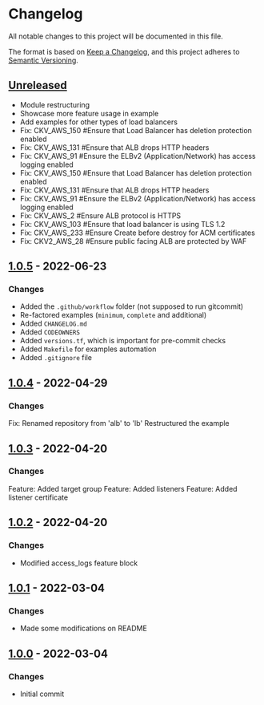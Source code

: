 # Changelog
All notable changes to this project will be documented in this file.

The format is based on [Keep a Changelog](https://keepachangelog.com/en/1.0.0/),
and this project adheres to [Semantic Versioning](https://semver.org/spec/v2.0.0.html).

## [Unreleased]
- Module restructuring
- Showcase more feature usage in example
- Add examples for other types of load balancers
- Fix: CKV_AWS_150  #Ensure that Load Balancer has deletion protection enabled
- Fix: CKV_AWS_131  #Ensure that ALB drops HTTP headers
- Fix: CKV_AWS_91  #Ensure the ELBv2 (Application/Network) has access logging enabled
- Fix: CKV_AWS_150  #Ensure that Load Balancer has deletion protection enabled
- Fix: CKV_AWS_131  #Ensure that ALB drops HTTP headers
- Fix: CKV_AWS_91  #Ensure the ELBv2 (Application/Network) has access logging enabled
- Fix: CKV_AWS_2  #Ensure ALB protocol is HTTPS
- Fix: CKV_AWS_103  #Ensure that load balancer is using TLS 1.2
- Fix: CKV_AWS_233  #Ensure Create before destroy for ACM certificates
- Fix: CKV2_AWS_28  #Ensure public facing ALB are protected by WAF

## [1.0.5] - 2022-06-23
### Changes
- Added the `.github/workflow` folder (not supposed to run gitcommit)
- Re-factored examples (`minimum`, `complete` and additional)
- Added `CHANGELOG.md`
- Added `CODEOWNERS`
- Added `versions.tf`, which is important for pre-commit checks
- Added `Makefile` for examples automation
- Added `.gitignore` file

[1.0.5]: https://github.com/boldlink/terraform-aws-lb/releases/tag/1.0.5

## [1.0.4] - 2022-04-29
### Changes
Fix: Renamed repository from 'alb' to 'lb'
Restructured the example

[1.0.4]: https://github.com/boldlink/terraform-aws-lb/releases/tag/1.0.4

## [1.0.3] - 2022-04-20
### Changes
Feature: Added target group
Feature: Added listeners
Feature: Added listener certificate

[1.0.3]: https://github.com/boldlink/terraform-aws-lb/releases/tag/1.0.3

## [1.0.2] - 2022-04-20
### Changes
- Modified access_logs feature block

[1.0.2]: https://github.com/boldlink/terraform-aws-lb/releases/tag/1.0.2

## [1.0.1] - 2022-03-04
### Changes
- Made some modifications on README

[1.0.1]: https://github.com/boldlink/terraform-aws-lb/releases/tag/1.0.1

## [1.0.0] - 2022-03-04
### Changes
- Initial commit

[Unreleased]: https://github.com/boldlink/terraform-aws-lb/compare/1.0.5...HEAD

[1.0.0]: https://github.com/boldlink/terraform-aws-lb/releases/tag/1.0.0
